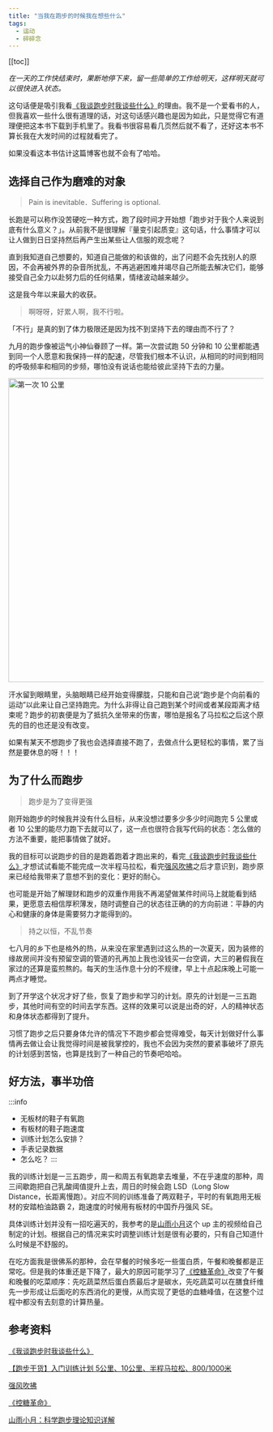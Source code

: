 ```yaml
---
title: "当我在跑步的时候我在想些什么"
tags:
  - 运动
  - 碎碎念
---
```


[[toc]]

*在一天的工作快结束时，果断地停下来，留一些简单的工作给明天，这样明天就可以很快进入状态。*

这句话便是吸引我看[《我谈跑步时我谈些什么》](https://book.douban.com/subject/3369600/)的理由。我不是一个爱看书的人，但我喜欢一些什么很有道理的话，对这句话感兴趣也是因为如此，只是觉得它有道理便把这本书下载到手机里了。我看书很容易看几页然后就不看了，还好这本书不算长我在大发时间的过程就看完了。

如果没看这本书估计这篇博客也就不会有了哈哈。

## 选择自己作为磨难的对象

> Pain is inevitable．Suffering is optional. 

长跑是可以称作没苦硬吃一种方式，跑了段时间才开始想「跑步对于我个人来说到底有什么意义？」。从前我不是很理解『量变引起质变』这句话，什么事情才可以让人做到日日坚持然后再产生出某些让人信服的观念呢？

直到我知道自己想要的，知道自己能做的和该做的，出了问题不会先找别人的原因，不会再被外界的杂音所扰乱，不再逃避困难并竭尽自己所能去解决它们，能够接受自己全力以赴努力后的任何结果，情绪波动越来越少。

这是我今年以来最大的收获。

> 啊呀呀，好累人啊，我不行啦。

「不行」是真的到了体力极限还是因为找不到坚持下去的理由而不行了？

九月的跑步像被运气小神仙眷顾了一样。第一次尝试跑 50 分钟和 10 公里都能遇到同一个人愿意和我保持一样的配速，尽管我们根本不认识，从相同的时间到相同的呼吸频率和相同的步频，哪怕没有说话也能给彼此坚持下去的力量。

<img src="/img/post/zh/2025-10-17/first-10km.PNG" alt="第一次 10 公里" style="width:auto; height: 600px;">

汗水留到眼睛里，头脑眼睛已经开始变得朦胧，只能和自己说“跑步是个向前看的运动”以此来让自己坚持跑完。为什么非得让自己跑到某个时间或者某段距离才结束呢？跑步的初衷便是为了抵抗久坐带来的伤害，哪怕是报名了马拉松之后这个原先的目的也还是没有改变。

如果有某天不想跑步了我也会选择直接不跑了，去做点什么更轻松的事情，累了当然是要休息的呀！！！

## 为了什么而跑步

> 跑步是为了变得更强

刚开始跑步的时候我并没有什么目标，从来没想过要多少多少时间跑完 5 公里或者 10 公里的能尽力跑下去就可以了，这一点也很符合我写代码的状态：怎么做的方法不重要，能把事情做了就好。

我的目标可以说跑步的目的是跑着跑着才跑出来的，看完[《我谈跑步时我谈些什么》](https://book.douban.com/subject/3369600/)才想试试看能不能完成一次半程马拉松，看完[强风吹拂](https://www.bilibili.com/bangumi/play/ep250585/?share_source=copy_web)之后才意识到，跑步原来已经给我带来了意想不到的变化：更好的耐心。

也可能是开始了解理财和跑步的双重作用我不再渴望做某件时间马上就能看到结果，更愿意去相信厚积薄发，随时调整自己的状态往正确的的方向前进：平静的内心和健康的身体是需要努力才能得到的。

> 持之以恒，不乱节奏

七八月的乡下也是格外的热，从来没在家里遇到过这么热的一次夏天，因为装修的缘故房间并没有预留空调的管道的孔再加上我也没钱买一台空调，大三的暑假我在家过的还算是蛮煎熬的。每天的生活作息十分的不规律，早上十点起床晚上可能一两点才睡觉。

到了开学这个状况才好了些，恢复了跑步和学习的计划。原先的计划是一三五跑步，其他时间有空的时间去学东西。这样的效果可以说是出奇的好，人的精神状态和身体状态都得到了提升。

习惯了跑步之后只要身体允许的情况下不跑步都会觉得难受，每天计划做好什么事情再去做让会让我觉得时间是被我掌控的，我也不会因为突然的要紧事破坏了原先的计划感到苦恼，也算是找到了一种自己的节奏吧哈哈。

## 好方法，事半功倍

:::info
- 无板材的鞋子有氧跑
- 有板材的鞋子跑速度
- 训练计划怎么安排？
- 手表记录数据
- 怎么吃？
:::

我的训练计划是一三五跑步，周一和周五有氧跑拿去堆量，不在乎速度的那种，周三间歇跑把自己乳酸阈值提升上去，周日的时候会跑 LSD（Long Slow Distance，长距离慢跑）。对应不同的训练准备了两双鞋子，平时的有氧跑用无板材的安踏柏油路霸 2，跑速度的时候用有板材的中国乔丹强风 SE。

具体训练计划并没有一招吃遍天的，我参考的是[山雨小月](https://space.bilibili.com/3945971/channel/collectiondetail?sid=32436)这个 up 主的视频给自己制定的计划。根据自己的情况来实时调整训练计划是很有必要的，只有自己知道什么时候是不舒服的。

在吃方面我是很佛系的那种，会在早餐的时候多吃一些蛋白质，午餐和晚餐都是正常吃。但是我的体重还是下降了，最大的原因可能学习了[《控糖革命》](https://book.douban.com/subject/36707112/)改变了午餐和晚餐的吃菜顺序：先吃蔬菜然后蛋白质最后才是碳水，先吃蔬菜可以在膳食纤维先一步形成让后面吃的东西消化的更慢，从而实现了更低的血糖峰值，在这整个过程中都没有去刻意的计算热量。

## 参考资料

[《我谈跑步时我谈些什么》](https://book.douban.com/subject/3369600/)

[【跑步干货】入门训练计划 5公里、10公里、半程马拉松、800/1000米](https://www.bilibili.com/read/cv10256665/)

[强风吹拂](https://www.bilibili.com/bangumi/play/ep250585/?share_source=copy_web)

[《控糖革命》](https://book.douban.com/subject/36707112/)

[山雨小月：科学跑步理论知识详解](https://space.bilibili.com/3945971/channel/collectiondetail?sid=32436)